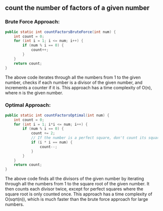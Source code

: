 ## count the number of factors of a given number

### Brute Force Approach:
```java
public static int countFactorsBruteForce(int num) {
    int count = 0;
    for (int i = 1; i <= num; i++) {
        if (num % i == 0) {
            count++;
        }
    }
    return count;
}
```
The above code iterates through all the numbers from 1 to the given number, checks if each number is a divisor of the given number, and increments a counter if it is. 
This approach has a time complexity of O(n), where n is the given number.

### Optimal Approach:
```java
public static int countFactorsOptimal(int num) {
    int count = 0;
    for (int i = 1; i*i <= num; i++) {
        if (num % i == 0) {
            count += 2;
            // If the number is a perfect square, don't count its square root twice
            if (i * i == num) {
                count--;
            }
        }
    }
    return count;
}
```
The above code finds all the divisors of the given number by iterating through all the numbers from 1 to the square root of the given number. 
It then counts each divisor twice, except for perfect squares where the square root is only counted once. 
This approach has a time complexity of O(sqrt(n)), which is much faster than the brute force approach for large numbers.
